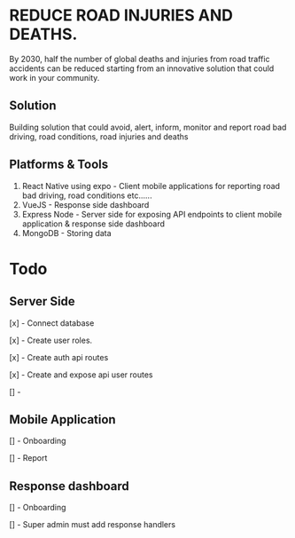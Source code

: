 # REDUCE ROAD INJURIES AND DEATHS.

By 2030, half the number of global deaths and injuries from road traffic accidents can be reduced starting from an innovative solution that could work in your community.

## Solution
Building solution that could avoid, alert, inform, monitor and report road bad driving, road conditions, road injuries and deaths

## Platforms & Tools
1. React Native using expo - Client mobile applications for reporting road bad driving, road conditions etc......
2. VueJS - Response side dashboard
3. Express Node - Server side for exposing API endpoints to client mobile application & response side dashboard
4. MongoDB - Storing data

# Todo

## Server Side

[x] - Connect database

[x] - Create user roles.

[x] - Create auth api routes

[x] - Create and expose api user routes

[] - 

## Mobile Application

[] - Onboarding 

[] - Report



## Response dashboard

[] - Onboarding

[] - Super admin must add response handlers
